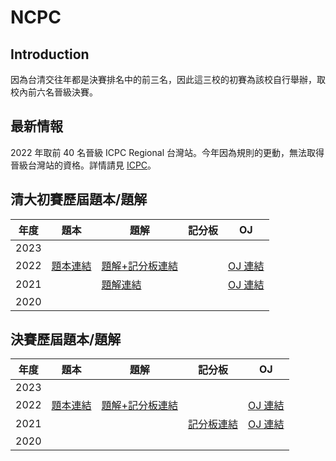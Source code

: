 # NCPC

## Introduction

因為台清交往年都是決賽排名中的前三名，因此這三校的初賽為該校自行舉辦，取校內前六名晉級決賽。

## 最新情報

2022 年取前 40 名晉級 ICPC Regional 台灣站。今年因為規則的更動，無法取得晉級台灣站的資格。詳情請見 [ICPC](/contest/icpc.md)。

## 清大初賽歷屆題本/題解

| 年度 | 題本 | 題解 | 記分板 | OJ |
| :---: | --- | --- | --- | --- |
| 2023 | | | |
| 2022 | [題本連結](https://drive.google.com/file/d/1UqtLTLxI16I2fuTF4bv4pdcLh0ixmlnd/view) | [題解+記分板連結](https://hackmd.io/@redleaf23477/nthu-ncpc-pre-2022) | | [OJ 連結](http://140.114.77.113/problem?tag=2022-ncpc-pre&page=1&limit=10) |
| 2021 | | [題解連結](https://hackmd.io/@Sylveon/NTHU-NCPCPRE-2021?fbclid=IwAR0W2625MHJvWWtsuaR7CeT57oNMOhZ6azSyw2pvprX5Bm2OcmN3F-UCySs) | | [OJ 連結](http://140.114.77.113/problem?tag=2021-ncpc-pre&page=1&limit=10) |
| 2020 | | | |

## 決賽歷屆題本/題解

| 年度 | 題本 | 題解 | 記分板 | OJ |
| :---: | --- | --- | --- | --- |
| 2023 | | | |
| 2022 | [題本連結](https://drive.google.com/file/d/1UqtLTLxI16I2fuTF4bv4pdcLh0ixmlnd/view) | [題解+記分板連結](https://hackmd.io/@redleaf23477/nthu-ncpc-pre-2022) | | [OJ 連結](http://140.114.77.113/problem?tag=2022-ncpc-pre&page=1&limit=10) |
| 2021 | | | [記分板連結](https://www2.nsysu.edu.tw/NCPC_scoreboard/NCPC2021_scoreboard.php) | [OJ 連結](http://140.114.77.113/problem?tag=2021-ncpc-pre&page=1&limit=10) |
| 2020 | | | |